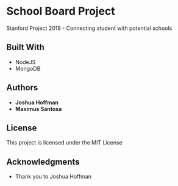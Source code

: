 # School Board Project
Stanford Project 2018 - Connecting student with potential schools

## Built With

* NodeJS
* MongoDB

## Authors

* **Joshua Hoffman** 
* **Maximus Santosa** 

## License

This project is licensed under the MIT License 

## Acknowledgments

* Thank you to Joshua Hoffman 
